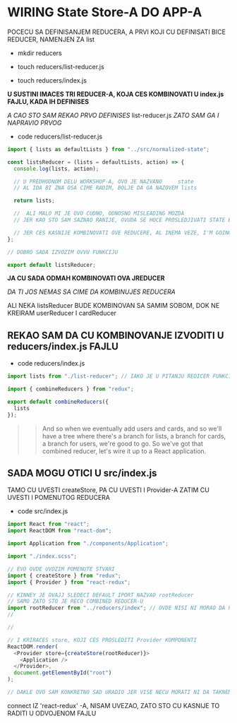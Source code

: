 # WIRING State Store-A DO APP-A

POCECU SA DEFINISANJEM REDUCERA, A PRVI KOJI CU DEFINISATI BICE REDUCER, NAMENJEN ZA list

- mkdir reducers

- touch reducers/list-reducer.js

- touch reducers/index.js

**U SUSTINI IMACES TRI REDUCER-A, KOJA CES KOMBINOVATI U index.js FAJLU, KADA IH DEFINISES**

_A CAO STO SAM REKAO PRVO DEFINISES_ list-reducer.js _ZATO SAM GA I NAPRAVIO PRVOG_

- code reducers/list-reducer.js

```javascript
import { lists as defaultLists } from "../src/normalized-state";

const listsReducer = (lists = defaultLists, action) => {
  console.log(lists, action);

  // U PREDHODNOM DELU WORKSHOP-A, OVO JE NAZVANO     state
  // AL IDA BI ZNA OSA CIME RADIM, BOLJE DA GA NAZOVEM lists

  return lists;

  //  ALI MALO MI JE OVO CUDNO, ODNOSNO MISLEADING MOZDA
  // JER KAO STO SAM SAZNAO RANIJE, OVUDA SE HOCE PROSLEDJIVATI STATE BEZ OBZIRA

  // JER CES KASNIJE KOMBINOVATI OVE REDUCERE, AL INEMA VEZE, I'M GOING WITH IT
};

// DOBRO SADA IZVOZIM OVVU FUNKCIJU

export default listsReducer;
```

**JA CU SADA ODMAH KOMBINOVATI OVA JREDUCER**

_DA TI JOS NEMAS SA CIME DA KOMBINUJES REDUCERA_

ALI NEKA listsReducer BUDE KOMBINOVAN SA SAMIM SOBOM, DOK NE KREIRAM userReducer I cardReducer

## REKAO SAM DA CU KOMBINOVANJE IZVODITI U reducers/index.js FAJLU

- code reducers/index.js

```javascript
import lists from "./list-reducer"; // IAKO JE U PITANJU REDICER FUNKCIJA Kinney JE IZABRAO DA JE ZOVE lists

import { combineReducers } from "redux";

export default combineReducers({
  lists
});
```

> > And so when we eventually add users and cards, and so we'll have a tree where there's a branch for lists, a branch for cards, a branch for users, we're good to go. So we've got that combined reducer, let's wire it up to a React application.

## SADA MOGU OTICI U src/index.js

TAMO CU UVESTI createStore, PA CU UVESTI I Provider-A ZATIM CU UVESTI I POMENUTOG REDUCERA

- code src/index.js

```javascript
import React from "react";
import ReactDOM from "react-dom";

import Application from "./components/Application";

import "./index.scss";

// EVO OVDE UVOZIM POMENUTE STVARI
import { createStore } from "redux";
import { Provider } from "react-redux";

// KINNEY JE OVAJJ SLEDECI DEFAULT IPORT NAZVAO rootReducer
// SAMO ZATO STO JE RECO COMBINED REDUCER-U
import rootReducer from "../reducers/index"; // OVDE NISI NI MORAO DA PISES index (PREDPOSTAVLJAM DA JE TO BENEFIT OF USING
//                                                                                      WEBPACK)

//

// I KRIRACES store, KOJI CES PROSLEDITI Provider KOMPONENTI
ReactDOM.render(
  <Provider store={createStore(rootReducer)}>
    <Application />
  </Provider>,
  document.getElementById("root")
);

// DAKLE OVO SAM KONKRETNO SAD URADIO JER VISE NECU MORATI NI DA TAKNEM OVAJ CODE
```

connect IZ 'react-redux' -A, NISAM UVEZAO, ZATO STO CU KASNIJE TO RADITI U ODVOJENOM FAJLU
